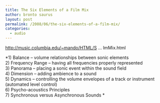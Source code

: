 ```yaml
---
title: The Six Elements of a Film Mix
author: bronto saurus
layout: post
permalink: /2008/06/the-six-elements-of-a-film-mix/
categories:
  - audio
---
```

<a href="http://music.columbia.edu/~mando/HTML/SixElementsFilmMix.html" target="_blank" >http://music.columbia.edu/~mando/HTML/S &#8230; lmMix.html</a>

*1) Balance &#8211; volume relationships between sonic elements  
2) Frequency Range &#8211; having all frequencies properly represented  
3) Panorama &#8211; placing a sonic event within the sound field  
4) Dimension &#8211; adding ambience to a sound  
5) Dynamics &#8211; controlling the volume envelopes of a track or instrument (automated level control)  
6) Psycho-acoustics Principles  
7) Synchronous versus Asynchronous Sounds *